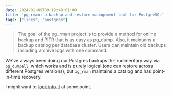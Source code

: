 ```yaml
---
date: 2024-01-09T09:19:48+01:00
title: 'pg_rman: a backup and restore management tool for PostgreSQL'
tags: ["links", "postgres"]
---
```

> The goal of the pg_rman project is to provide a method for online backup and
PITR that is as easy as pg_dump. Also, it maintains a backup catalog per
database cluster. Users can maintain old backups including archive logs with one
command.

We've always been doing our Postgres backups the rudimentary way via
`pg_dumpall`, which works and is purely logical (one can restore across different
Postgres versions), but `pg_rman` maintains a catalog and has point-in-time
recovery. 

I might want to [look into it](https://github.com/ossc-db/pg_rman) at some point.